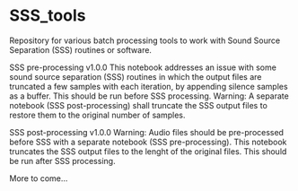  # SSS_tools

Repository for various batch processing tools to work with Sound Source Separation (SSS) routines or software.

SSS pre-processing v1.0.0
This notebook addresses an issue with some sound source separation (SSS) routines in which the output files are truncated a few samples with each iteration, by appending silence samples as a buffer. This should be run before SSS processing.
Warning: A separate notebook (SSS post-processing) shall truncate the SSS output files to restore them to the original number of samples.

SSS post-processing v1.0.0
Warning: Audio files should be pre-processed before SSS with a separate notebook (SSS pre-processing).
This notebook truncates the SSS output files to the lenght of the original files. This should be run after SSS processing.

More to come...

